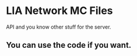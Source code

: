 # LIA Network MC Files
API and you know other stuff for the server.

## You can use the code if you want.
